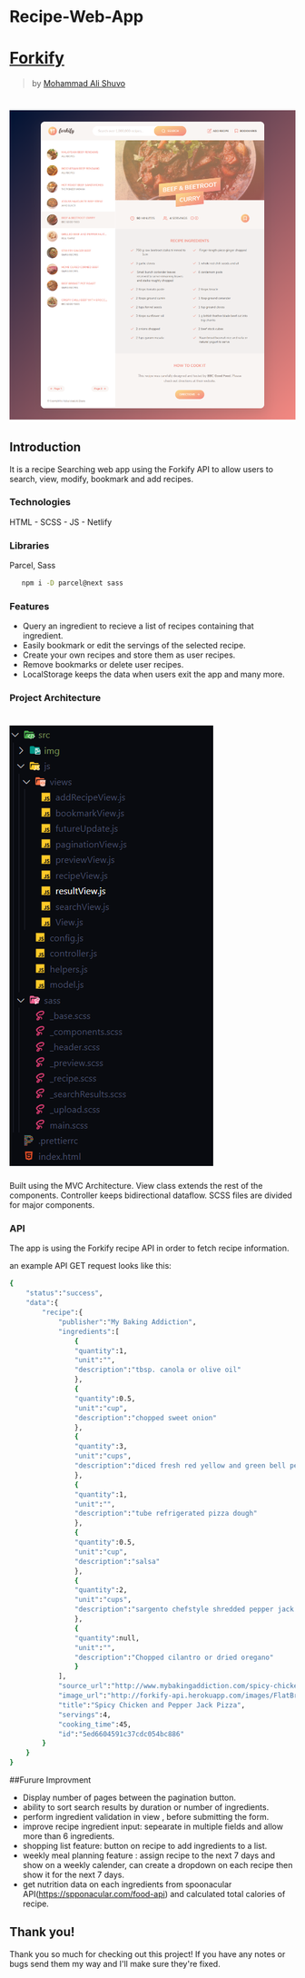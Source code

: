 # Recipe-Web-App
# [Forkify](https://recipeapp-forkify.netlify.app/)
> by [Mohammad Ali Shuvo](https://github.com/shuvo18103107)
# ![showcase](src/img/demo.png)

## Introduction

It is a recipe Searching web app using the Forkify API to allow users to search, view, modify, bookmark and add recipes.

### Technologies

HTML - SCSS - JS - Netlify 

### Libraries

Parcel, Sass

```sh
   npm i -D parcel@next sass
```

### Features

* Query an ingredient to recieve a list of recipes containing that ingredient.
* Easily bookmark or edit the servings of the selected recipe.
* Create your own recipes and store them as user recipes.
* Remove bookmarks or delete user recipes.
* LocalStorage keeps the data when users exit the app and many more.

### Project Architecture

# ![architecture](src/img/arc.png)

Built using the MVC Architecture. View class extends the rest of the components. Controller keeps bidirectional dataflow. SCSS files are divided for major components.

### API

The app is using the Forkify recipe API in order to fetch recipe information.

an example API GET request looks like this:
```sh
{
    "status":"success",
    "data":{
        "recipe":{
            "publisher":"My Baking Addiction",
            "ingredients":[
                {
                "quantity":1,
                "unit":"",
                "description":"tbsp. canola or olive oil"
                },
                {
                "quantity":0.5,
                "unit":"cup",
                "description":"chopped sweet onion"
                },
                {
                "quantity":3,
                "unit":"cups",
                "description":"diced fresh red yellow and green bell peppers"
                },
                {
                "quantity":1,
                "unit":"",
                "description":"tube refrigerated pizza dough"
                },
                {
                "quantity":0.5,
                "unit":"cup",
                "description":"salsa"
                },
                {
                "quantity":2,
                "unit":"cups",
                "description":"sargento chefstyle shredded pepper jack cheese"
                },
                {
                "quantity":null,
                "unit":"",
                "description":"Chopped cilantro or dried oregano"
                }
            ],
            "source_url":"http://www.mybakingaddiction.com/spicy-chicken-and-pepper-jack-pizza-recipe/",
            "image_url":"http://forkify-api.herokuapp.com/images/FlatBread21of1a180.jpg",
            "title":"Spicy Chicken and Pepper Jack Pizza",
            "servings":4,
            "cooking_time":45,
            "id":"5ed6604591c37cdc054bc886"
        }
    }
}
```
##Furure Improvment 
- Display number of pages between the pagination button.
- ability to sort search results by duration or number of ingredients.
- perform ingredient validation in view , before submitting the form.
- improve recipe ingredient input: sepearate in multiple fields and allow more than 6 ingredients.
- shopping list feature: button on recipe to add ingredients to a list.
- weekly meal planning feature : assign recipe to the next 7 days and show on a weekly calender, can create a dropdown on each recipe then show it for the next 7 days.
- get nutrition data on each ingredients from spoonacular API(https://spponacular.com/food-api) and calculated total calories of recipe.

## Thank you!

Thank you so much for checking out this project! If you have any notes or bugs send them my way and I'll make sure they're fixed.
